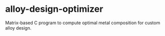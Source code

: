 # alloy-design-optimizer
Matrix-based C program to compute optimal metal composition for custom alloy design.
